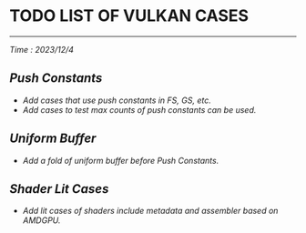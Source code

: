 # TODO LIST OF VULKAN CASES
***

<em>Time : 2023/12/4<em>
## Push Constants
- Add cases that use push constants in FS, GS, etc.
- Add cases to test max counts of push constants can be used.

## Uniform Buffer
- Add a fold of uniform buffer before Push Constants.

## Shader Lit Cases
- Add lit cases of shaders include metadata and assembler based on AMDGPU.
